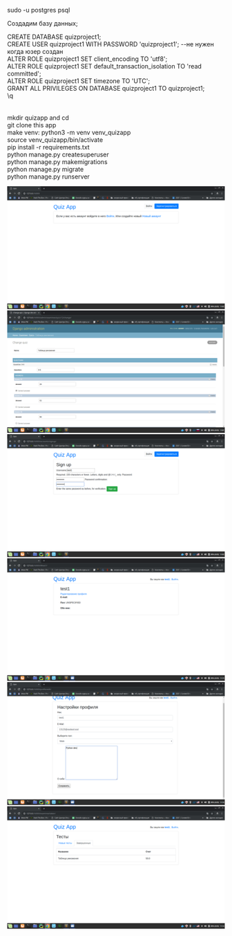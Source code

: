 sudo -u postgres psql

Создадим базу данных;

CREATE DATABASE quizproject1;<br/>
CREATE USER quizproject1 WITH PASSWORD 'quizproject1'; --не нужен когда юзер создан<br/>
ALTER ROLE quizproject1 SET client_encoding TO 'utf8'; <br/>
ALTER ROLE quizproject1 SET default_transaction_isolation TO 'read committed'; <br/>
ALTER ROLE quizproject1 SET timezone TO 'UTC';<br/>
GRANT ALL PRIVILEGES ON DATABASE quizproject1 TO quizproject1;<br/>
\q<br/>
<br/><br/>
mkdir quizapp and cd<br/>
git clone this app<br/>
make venv: python3 -m venv venv_quizapp<br/>
source venv_quizapp/bin/activate<br/>
pip install -r requirements.txt<br/>
python manage.py createsuperuser<br/>
python manage.py makemigrations<br/>
python manage.py migrate<br/>
python manage.py runserver<br/>


![Image alt](/prtscr/start.png)
![Image alt](/prtscr/adminka.png)
![Image alt](/prtscr/registration.png)
![Image alt](/prtscr/profile.png)
![Image alt](/prtscr/profileedit.png)
![Image alt](/prtscr/completed_test_with_result.png)


